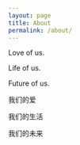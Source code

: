 ```yaml
---
layout: page
title: About
permalink: /about/
---
```


Love of us.

Life of us.

Future of us.

我们的爱

我们的生活

我们的未来
